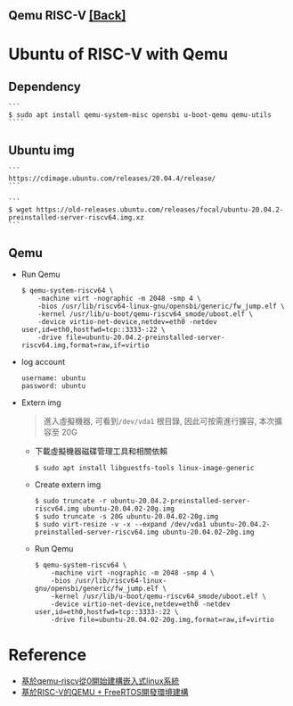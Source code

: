 Qemu RISC-V [[Back]](note_riscv_simulation.md#Qemu-with-RISC-V)
---


# Ubuntu of RISC-V with Qemu

## Dependency

    ```
    $ sudo apt install qemu-system-misc opensbi u-boot-qemu qemu-utils
    ````

## Ubuntu img

    ```
    https://cdimage.ubuntu.com/releases/20.04.4/release/
    ```

    ```
    $ wget https://old-releases.ubuntu.com/releases/focal/ubuntu-20.04.2-preinstalled-server-riscv64.img.xz
    ```

## Qemu

+ Run Qemu

    ```
    $ qemu-system-riscv64 \
        -machine virt -nographic -m 2048 -smp 4 \
        -bios /usr/lib/riscv64-linux-gnu/opensbi/generic/fw_jump.elf \
        -kernel /usr/lib/u-boot/qemu-riscv64_smode/uboot.elf \
        -device virtio-net-device,netdev=eth0 -netdev user,id=eth0,hostfwd=tcp::3333-:22 \
        -drive file=ubuntu-20.04.2-preinstalled-server-riscv64.img,format=raw,if=virtio
    ```

+ log account

    ```
    username: ubuntu
    password: ubuntu
    ```

+ Extern img
    > 進入虛擬機器, 可看到`/dev/vda1` 根目錄, 因此可按需進行擴容, 本次擴容至 20G

    - 下載虛擬機器磁碟管理工具和相關依賴

        ```
        $ sudo apt install libguestfs-tools linux-image-generic
        ```

    - Create extern img

        ```
        $ sudo truncate -r ubuntu-20.04.2-preinstalled-server-riscv64.img ubuntu-20.04.02-20g.img
        $ sudo truncate -s 20G ubuntu-20.04.02-20g.img
        $ sudo virt-resize -v -x --expand /dev/vda1 ubuntu-20.04.2-preinstalled-server-riscv64.img ubuntu-20.04.02-20g.img
        ```

    - Run Qemu

        ```
        $ qemu-system-riscv64 \
            -machine virt -nographic -m 2048 -smp 4 \
            -bios /usr/lib/riscv64-linux-gnu/opensbi/generic/fw_jump.elf \
            -kernel /usr/lib/u-boot/qemu-riscv64_smode/uboot.elf \
            -device virtio-net-device,netdev=eth0 -netdev user,id=eth0,hostfwd=tcp::3333-:22 \
            -drive file=ubuntu-20.04.02-20g.img,format=raw,if=virtio
        ```

# Reference

+ [基於qemu-riscv從0開始建構嵌入式linux系統](https://blog.csdn.net/weixin_39871788/category_11180842.html)
+ [基於RISC-V的QEMU + FreeRTOS開發環境建構](https://blog.csdn.net/qq_42357476/article/details/127315647?spm=1001.2101.3001.6650.15&utm_medium=distribute.pc_relevant.none-task-blog-2%7Edefault%7EBlogCommendFromBaidu%7ERate-15-127315647-blog-129293478.235%5Ev28%5Epc_relevant_t0_download&depth_1-utm_source=distribute.pc_relevant.none-task-blog-2%7Edefault%7EBlogCommendFromBaidu%7ERate-15-127315647-blog-129293478.235%5Ev28%5Epc_relevant_t0_download&utm_relevant_index=16)
